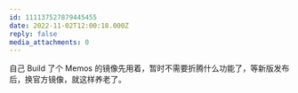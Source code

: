```yaml
---
id: 111137527879445455
date: 2022-11-02T12:00:18.000Z
reply: false
media_attachments: 0
---
```


自己 Build 了个 Memos 的镜像先用着，暂时不需要折腾什么功能了，等新版发布后，换官方镜像，就这样养老了。

